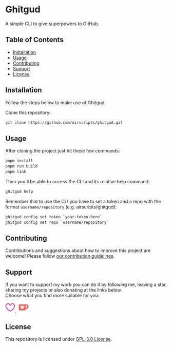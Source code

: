 # Ghitgud
A simple CLI to give superpowers to GitHub.

## Table of Contents
- [Installation](#installation)
- [Usage](#usage)
- [Contributing](#contributing)
- [Support](#support)
- [License](#license)

## Installation
Follow the steps below to make use of Ghitgud.

Clone this repository:
```bash
git clone https://github.com/airscripts/ghitgud.git
```

## Usage
After cloning the project just hit these few commands:
```bash
pnpm install
pnpm run build
pnpm link
```

Then you'll be able to access the CLI and its relative help command:
```bash
ghitgud help
```

Remember that to use the CLI you have to set a token and a repo with the format `username/repository` (e.g. airscripts/ghitgud):
```bash
ghitgud config set token `your-token-here`
ghitgud config set repo `username/repository`
```

## Contributing
Contributions and suggestions about how to improve this project are welcome!
Please follow [our contribution guidelines](https://github.com/airscripts/ghitgud/blob/main/CONTRIBUTING.md).

## Support
If you want to support my work you can do it by following me, leaving a star, sharing my projects or also donating at the links below.  
Choose what you find more suitable for you:  

<a href="https://sponsor.airscript.it" target="blank">
  <img src="https://raw.githubusercontent.com/airscripts/assets/main/images/github-sponsors.svg" alt="GitHub Sponsors" width="30px" />
</a>&nbsp;
<a href="https://kofi.airscript.it" target="blank">
  <img src="https://raw.githubusercontent.com/airscripts/assets/main/images/kofi.svg" alt="Kofi" width="30px" />
</a>

## License  
This repository is licensed under [GPL-3.0 License](https://github.com/airscripts/ghitgud/blob/main/LICENSE).
